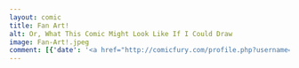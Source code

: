 ```yaml
---
layout: comic
title: Fan Art!
alt: Or, What This Comic Might Look Like If I Could Draw
image: Fan-Art!.jpeg
comment: [{'date': '<a href="http://comicfury.com/profile.php?username=tecco_dsilva" title="tecco_dsilva">tecco_dsilva</a>', 'username': 'tecco_dsilva', 'comment': '<a href="https://www.facebook.com/ambrodustartanddesign">Ambrodust</a> has been doing reddit\'s sketch daily and yesterday\'s was comic fan art and she did us as manga boys! (Not naked per request though).  Full size image <a href="http://imgur.com/ZQmhu0M">here</a>'}]
---
```

